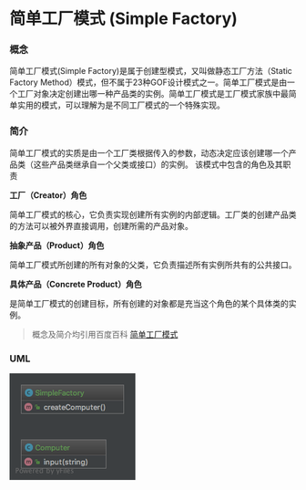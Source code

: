 # 简单工厂模式 (Simple Factory)

### 概念
简单工厂模式(Simple Factory)是属于创建型模式，又叫做静态工厂方法（Static Factory Method）模式，但不属于23种GOF设计模式之一。简单工厂模式是由一个工厂对象决定创建出哪一种产品类的实例。简单工厂模式是工厂模式家族中最简单实用的模式，可以理解为是不同工厂模式的一个特殊实现。

### 简介
简单工厂模式的实质是由一个工厂类根据传入的参数，动态决定应该创建哪一个产品类（这些产品类继承自一个父类或接口）的实例。
该模式中包含的角色及其职责

**工厂（Creator）角色**

简单工厂模式的核心，它负责实现创建所有实例的内部逻辑。工厂类的创建产品类的方法可以被外界直接调用，创建所需的产品对象。

**抽象产品（Product）角色**

简单工厂模式所创建的所有对象的父类，它负责描述所有实例所共有的公共接口。

**具体产品（Concrete Product）角色**

是简单工厂模式的创建目标，所有创建的对象都是充当这个角色的某个具体类的实例。


> 概念及简介均引用百度百科 [简单工厂模式](https://baike.baidu.com/item/%E7%AE%80%E5%8D%95%E5%B7%A5%E5%8E%82%E6%A8%A1%E5%BC%8F/8801727?fr=aladdin)

### UML
![UML](https://github.com/coder-morgan/design-pattern-practice/blob/master/src/Creational/SimpleFactory/UML/SimpleFactory.png?raw=true)




